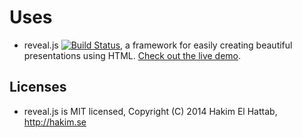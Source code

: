 

# Uses

* reveal.js [![Build Status](https://travis-ci.org/hakimel/reveal.js.png?branch=master)](https://travis-ci.org/hakimel/reveal.js), a framework for easily creating beautiful presentations using HTML. [Check out the live demo](http://lab.hakim.se/reveal-js/).

## Licenses

* reveal.js is MIT licensed, Copyright (C) 2014 Hakim El Hattab, http://hakim.se
